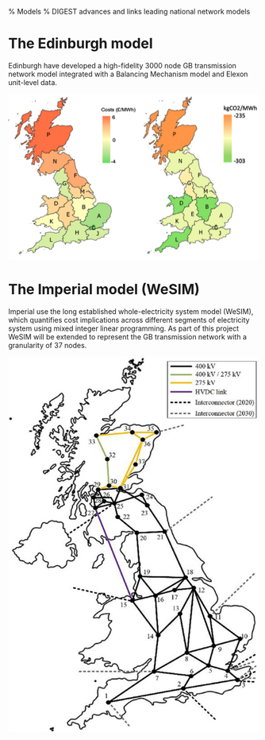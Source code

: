 % Models
% DIGEST advances and links leading national network models

# The Edinburgh model

Edinburgh have developed a high-fidelity 3000 node GB transmission network model integrated with a Balancing Mechanism model and Elexon unit-level data.

![Cost and carbon implications of deploying additional wind capacity in different locations on the GB grid](emissions.png)

# The Imperial model (WeSIM)

Imperial use the long established whole-electricity system model (WeSIM), which quantifies cost implications across different segments of electricity system using mixed integer linear programming. As part of this project WeSIM will be extended to represent the GB transmission network with a granularity of 37 nodes.

![37 nodes for location specific assessment of storage on the GB grid](WeSIM_nodes.png)

